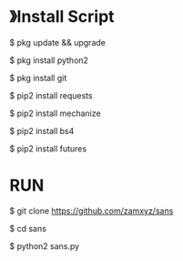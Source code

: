 # 》Install Script

$ pkg update && upgrade

$ pkg install python2

$ pkg install git

$ pip2 install requests

$ pip2 install mechanize

$ pip2 install bs4

$ pip2 install futures

# RUN

$ git clone https://github.com/zamxyz/sans

$ cd sans

$ python2 sans.py
